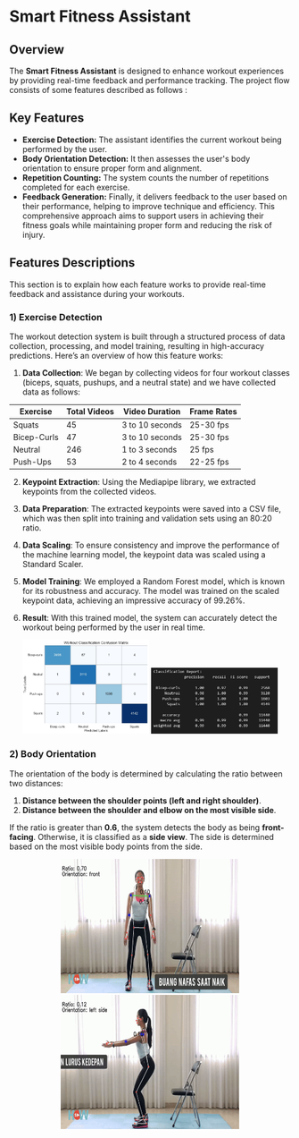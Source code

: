 # Smart Fitness Assistant

## Overview
The **Smart Fitness Assistant** is designed to enhance workout experiences by providing real-time feedback and performance tracking. The project flow consists of some features described as follows :

## Key Features
- **Exercise Detection:** The assistant identifies the current workout being performed by the user.
- **Body Orientation Detection:** It then assesses the user's body orientation to ensure proper form and alignment.
- **Repetition Counting:** The system counts the number of repetitions completed for each exercise.
- **Feedback Generation:** Finally, it delivers feedback to the user based on their performance, helping to improve technique and efficiency.
This comprehensive approach aims to support users in achieving their fitness goals while maintaining proper form and reducing the risk of injury.

## Features Descriptions
This section is to explain how each feature works to provide real-time feedback and assistance during your workouts.

### 1) Exercise Detection

The workout detection system is built through a structured process of data collection, processing, and model training, resulting in high-accuracy predictions. Here’s an overview of how this feature works:

1. **Data Collection**: We began by collecting videos for four workout classes (biceps, squats, pushups, and a neutral state) and we have collected data as follows:
<div align="center">

| Exercise           | Total Videos         | Video Duration        | Frame Rates          |
|--------------------|----------------------|-----------------------|----------------------|
| Squats             | 45                   | 3 to 10 seconds       | 25-30 fps            |
| Bicep-Curls        | 47                   | 3 to 10 seconds       | 25-30 fps            |
| Neutral            | 246                  | 1 to 3 seconds        | 25 fps               |
| Push-Ups           | 53                   | 2 to 4 seconds        | 22-25 fps            |

</div>


2. **Keypoint Extraction**: Using the Mediapipe library, we extracted keypoints from the collected videos.

3. **Data Preparation**: The extracted keypoints were saved into a CSV file, which was then split into training and validation sets using an 80:20 ratio.

4. **Data Scaling**: To ensure consistency and improve the performance of the machine learning model, the keypoint data was scaled using a Standard Scaler.

5. **Model Training**: We employed a Random Forest model, which is known for its robustness and accuracy. The model was trained on the scaled keypoint data, achieving an impressive accuracy of 99.26%.

6. **Result**: With this trained model, the system can accurately detect the workout being performed by the user in real time.

<div align="center">
  <img src="Smart_Fitness_Trainer_project/Project_Results/Random_forest_confusion_matrex.jpg" alt="Image 1" style="width: 45%; display: inline-block; margin right: 5%;" />
  <img src="Smart_Fitness_Trainer_project/Project_Results/RF_action_detection_results.jpg" alt="Image 2" style="width: 45%; display: inline-block;" />
</div>

### 2) Body Orientation

The orientation of the body is determined by calculating the ratio between two distances:
1. **Distance between the shoulder points (left and right shoulder)**.
2. **Distance between the shoulder and elbow on the most visible side**.

If the ratio is greater than **0.6**, the system detects the body as being **front-facing**. Otherwise, it is classified as a **side view**. The side is determined based on the most visible body points from the side.

<div align="center">
  <img src="Smart_Fitness_Trainer_project/Project_Results/front_orientation_results-ezgif.com-video-to-gif-converter.gif" width="320" height="240"/>
  <img src="Smart_Fitness_Trainer_project/Project_Results/side_orientation-ezgif.com-video-to-gif-converter.gif" width="320" height="240"/>
</div>


